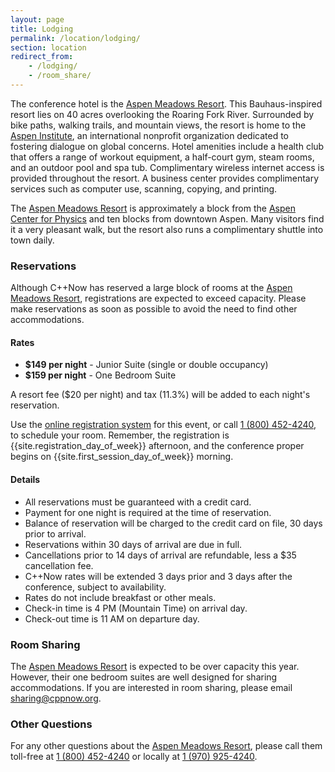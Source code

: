 ```yaml
---
layout: page
title: Lodging
permalink: /location/lodging/
section: location
redirect_from:
    - /lodging/
    - /room_share/
---
```


The conference hotel is the [Aspen Meadows Resort](https://www.aspenmeadows.com/). This Bauhaus-inspired resort lies on 40 acres overlooking the Roaring Fork River. Surrounded by bike paths, walking trails, and mountain views, the resort is home to the [Aspen Institute](https://www.aspeninstitute.org/), an international nonprofit organization dedicated to fostering dialogue on global concerns. Hotel amenities include a health club that offers a range of workout equipment, a half-court gym, steam rooms, and an outdoor pool and spa tub. Complimentary wireless internet access is provided throughout the resort. A business center provides complimentary services such as computer use, scanning, copying, and printing.

The [Aspen Meadows Resort](https://www.aspenmeadows.com/) is approximately a block from the [Aspen Center for Physics](https://www.aspenphys.org/) and ten blocks from downtown Aspen. Many visitors find it a very pleasant walk, but the resort also runs a complimentary shuttle into town daily.



### Reservations

Although C++Now has reserved a large block of rooms at the [Aspen Meadows Resort](https://www.aspenmeadows.com/), registrations are expected to exceed capacity. Please make reservations as soon as possible to avoid the need to find other accommodations.

#### Rates

* **$149 per night** - Junior Suite (single or double occupancy)
* **$159 per night** - One Bedroom Suite

A resort fee ($20 per night) and tax (11.3%) will be added to each night's reservation.

Use the [online registration system](https://aws.passkey.com/go/softwarefreedomconservancy2018) for this event, or call [1 (800) 452-4240](tel:1-800-452-4240), to schedule your room. Remember, the registration is {{site.registration_day_of_week}} afternoon, and the conference proper begins on {{site.first_session_day_of_week}} morning.

#### Details

* All reservations must be guaranteed with a credit card.
* Payment for one night is required at the time of reservation.
* Balance of reservation will be charged to the credit card on file, 30 days prior to arrival.
* Reservations within 30 days of arrival are due in full.
* Cancellations prior to 14 days of arrival are refundable, less a $35 cancellation fee.
* C++Now rates will be extended 3 days prior and 3 days after the conference, subject to availability.
* Rates do not include breakfast or other meals.
* Check-in time is 4 PM (Mountain Time) on arrival day.
* Check-out time is 11 AM on departure day.



### Room Sharing

The [Aspen Meadows Resort](https://www.aspenmeadows.com/) is expected to be over capacity this year. However, their one bedroom suites are well designed for sharing accommodations. If you are interested in room sharing, please email [sharing@cppnow.org](mailto:sharing@cppnow.org).



### Other Questions

For any other questions about the [Aspen Meadows Resort](https://www.aspenmeadows.com/), please call them toll-free at [1 (800) 452-4240](tel:1-800-452-4240) or locally at [1 (970) 925-4240](tel:1-970-925-4240).
